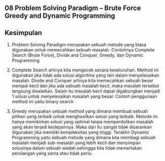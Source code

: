 ## 08 Problem Solving Paradigm – Brute Force Greedy and Dynamic Programming
## Kesimpulan

1. Problem Solving Paradigm merupakan sebuah metode yang biasa digunakan untuk memecahkan sebuah masalah. Contohnya Complete Search (Brute Force), Divide and Conquer, Greedy, dan Dynamic Programming

2. Complete Search artinya kita mengecek secara keseluruhan. Method ini digunakan jika tidak ada solusi algoritma yang lain dalam menyelesaikan masalah. Divide and Conquer artinya kita memecahkan sebuah besar menjadi kecil dan jika ada sebuah masalah kecil, maka masalah tersebut langsung diselaikan. Selain itu masalah kecil dapat digabungkan menjadi 1 solusi untuk menyelesaikan masalah yang besar. Contoh penggunaan method ini yaitu binary search

3. Greedy merupakan sebuah method yang dimana membuat sebuah pilihan yang terbaik untuk menghasilkan solusi yang terbaik. Metode ini hanya memikirkan solusi yang optimal tanpa memperdulikan masalah yang akan terjadi kedepannya. Maka dari itu sangat tidak disarankan digunakan jika memiliki kompleksitas yang tinggi. Terakhir Dynamic Programming yaitu sebuah metode yang dimana kita membagi sebuah masalah menjadi sub-masalah yang lebih kecil dan menyimpan solusinya dalam sebuah wadah sehingga kita tidak memerlukan perulangan yang sama atau tidak perlu.  